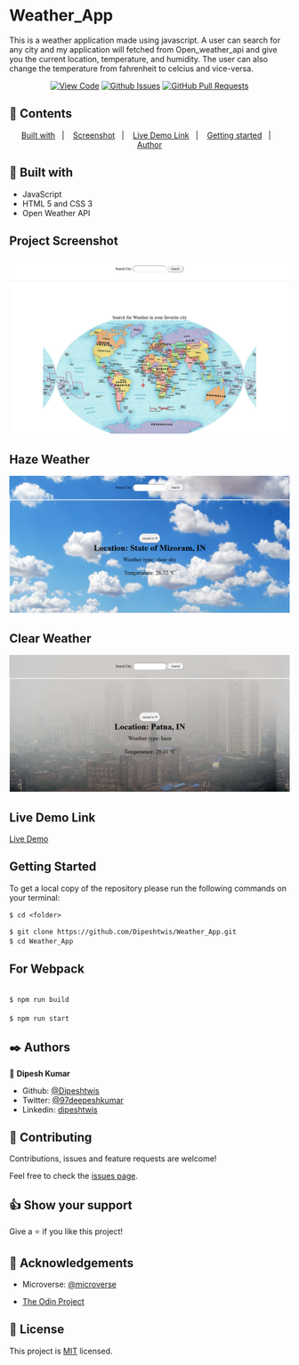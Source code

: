# Weather_App

This is a weather application made using javascript. A user can search for any city and my application will fetched from Open_weather_api and give you the current location, temperature, and humidity. The user can also change the temperature from fahrenheit to celcius and vice-versa.

<div align="center">

[![View Code](https://img.shields.io/badge/View%20-Code-green)](https://github.com/Dipeshtwis/Weather_App/JS-to-do-list)
[![Github Issues](https://img.shields.io/badge/GitHub-Issues-orange)](https://github.com/Dipeshtwis/Weather_App/issues)
[![GitHub Pull Requests](https://img.shields.io/badge/GitHub-Pull%20Requests-blue)](https://github.com/Dipeshtwis/Weather_App/pulls)

</div>

## 📝 Contents

<p align="center">
<a href="#with">Built with</a>&nbsp;&nbsp;&nbsp;|&nbsp;&nbsp;&nbsp;
<a href="#sc">Screenshot</a>&nbsp;&nbsp;&nbsp;|&nbsp;&nbsp;&nbsp;
<a href="#ll">Live Demo Link</a>&nbsp;&nbsp;&nbsp;|&nbsp;&nbsp;&nbsp;
<a href="#gs">Getting started</a>&nbsp;&nbsp;&nbsp;|&nbsp;&nbsp;&nbsp;
<a href="#author">Author</a>
</p>

## 🔧 Built with<a name = "with"></a>

- JavaScript
- HTML 5 and CSS 3
- Open Weather API

## Project Screenshot <a name = "sc"></a>

![Home-Page](dist/assets/img/Screenshot_1.png)

## Haze Weather

![Haze-Weather](dist/assets/img/Screenshot_2.png)


## Clear Weather

![Clear-Sky](dist/assets/img/Screenshot_3.png)


## Live Demo Link <a name = "ll"></a>

[Live Demo](https://dipeshtwis.github.io/Weather_App/)


## Getting Started <a name = "gs"></a>

To get a local copy of the repository please run the following commands on your terminal:

```
$ cd <folder>
```

~~~bash
$ git clone https://github.com/Dipeshtwis/Weather_App.git
$ cd Weather_App

~~~

## For Webpack

~~~bash

$ npm run build

$ npm run start

~~~


## ✒️  Authors <a name = "author"></a>


👤 **Dipesh Kumar**

- Github: [@Dipeshtwis](https://github.com/Dipeshtwis)
- Twitter: [@97deepeshkumar](https://twitter.com/97deepeshkumar)
- Linkedin: [dipeshtwis](https://www.linkedin.com/in/dipeshtwis/)



## 🤝 Contributing

Contributions, issues and feature requests are welcome!

Feel free to check the [issues page](https://github.com/Dipeshtwis/Weather_App/issues).


## 👍 Show your support

Give a ⭐️ if you like this project!

## :clap: Acknowledgements

- Microverse: [@microverse](https://www.microverse.org/)

- [The Odin Project](https://www.theodinproject.com/courses/javascript/lessons/weather-app)

## 📝 License

This project is [MIT](./LICENSE) licensed.